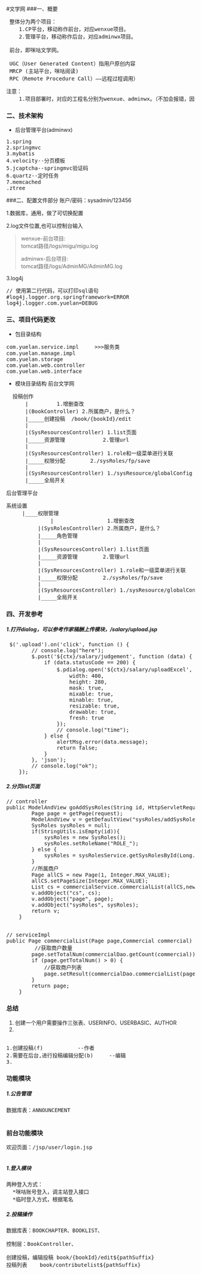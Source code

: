 #文学网
###一、概要
<pre> 整体分为两个项目：
    1.CP平台，移动称作前台，对应wenxue项目。
    2.管理平台，移动称作后台，对应adminwx项目。

 前台，即咪咕文学网。

 UGC（User Generated Content）指用户原创内容
 MRCP (主站平台，咪咕阅读)
 RPC（Remote Procedure Call）——远程过程调用） 
</pre>

<pre>注意：
	1.项目部署时，对应的工程名分别为wenxue、adminwx。（不加会报错，因为用了security框架，对url进行拦截了）
</pre>
 
### 二、技术架构
- 后台管理平台(adminwx)
<pre>
1.spring
2.springmvc
3.mybatis
4.velocity--分页模板
5.jcaptcha--springmvc验证码
6.quartz--定时任务
7.memcached
.ztree
</pre>

###二、配置文件部分
账户/密码：sysadmin/123456<br>

1.数据库，通用，做了可切换配置

2.log文件位置,也可以控制台输入
> wenxue-前台项目:<br>
> tomcat路径/logs/migu/migu.log
>
> adminwx-后台项目:<br>
> tomcat路径/logs/AdminMG/AdminMG.log

3.log4j
<pre>
// 使用第二行代码，可以打印sql语句
#log4j.logger.org.springframework=ERROR
log4j.logger.com.yuelan=DEBUG
</pre>
### 三、项目代码更改

* 包目录结构
<pre>
com.yuelan.service.impl     >>>服务类
com.yuelan.manage.impl
com.yuelan.storage
com.yuelan.web.controller
com.yuelan.web.interface
</pre>

* 模块目录结构
前台文学网
<pre>
  投稿创作
	  |			1.增删查改
	  |(BookController)	2.所属商户，是什么？
	  |_____创建投稿  /book/{bookId}/edit    
	  |
	  |(SysResourcesController) 1.list页面
	  |_____资源管理		    2.管理url
	  |
	  |(SysResourcesController) 1.role和一级菜单进行关联
	  |_____权限分配		2./sysRoles/fp/save
	  |
	  |(SysResourcesController) 1./sysResource/globalConfig
	  |_____全局开关 
</pre>

后台管理平台
<pre>系统设置
     |____权限管理
              |			        1.增删查改
	      |(SysRolesController)	2.所属商户，是什么？
	      |_____角色管理    
	      |
	      |(SysResourcesController) 1.list页面
	      |_____资源管理		2.管理url
	      |
	      |(SysResourcesController) 1.role和一级菜单进行关联
	      |_____权限分配		2./sysRoles/fp/save
	      |
	      |(SysResourcesController) 1./sysResource/globalConfig
	      |_____全局开关 
</pre>

### 四、开发参考
##### 1.打开dialog，可以参考作家稿酬上传模块，/salary/upload.jsp
<pre> $('.upload').on('click', function () {
        // console.log("here");
        $.post('${ctx}/salary/judgement', function (data) {
            if (data.statusCode == 200) {
                $.pdialog.open('${ctx}/salary/uploadExcel', 'uploadExcel', '上传excel', {
                    width: 400,
                    height: 280,
                    mask: true,
                    mixable: true,
                    minable: true,
                    resizable: true,
                    drawable: true,
                    fresh: true
                });
                // console.log("time");
            } else {
                alertMsg.error(data.message);
                return false;
            }
        }, 'json');
        // console.log("ok");
    });
</pre>

##### 2.分页list页面
<pre>
// controller
public ModelAndView goAddSysRoles(String id, HttpServletRequest request) {
		Page<SysRoles> page = getPage(request);
		ModelAndView v = getDefaultView("sysRoles/addSysRoles");
		SysRoles sysRoles = null;
		if(StringUtils.isEmpty(id)){
			sysRoles = new SysRoles();
			sysRoles.setRoleName("ROLE_");
		} else {
			sysRoles = sysRolesService.getSysRolesById(Long.parseLong(id));
		}
		//所属商户
		Page<Commercial> allCS = new Page<Commercial>(1, Integer.MAX_VALUE);
		allCS.setPageSize(Integer.MAX_VALUE);
		List<Commercial> cs = commercialService.commercialList(allCS,new Commercial()).getResult();
		v.addObject("cs", cs);
		v.addObject("page", page);
		v.addObject("sysRoles", sysRoles);
		return v;
	}
	

// serviceImpl
public Page<Commercial> commercialList(Page<Commercial> page,Commercial commercial) {
		 //获取商户数量
		page.setTotalNum(commercialDao.getCount(commercial));
		if (page.getTotalNum() > 0) {
			//获取商户列表
			page.setResult(commercialDao.commercialList(page,commercial));
		}
		return page;
	}
</pre>


### 总结
1. 创建一个用户需要操作三张表、USERINFO、USERBASIC、AUTHOR
2. 
<pre>

1.创建投稿(f)			--作者
2.需要在后台,进行投稿编辑分配(b) 	--编辑
3.
</pre>

### 功能模块
##### 1.公告管理
<pre>
数据库表：ANNOUNCEMENT

</pre>

### 前台功能模块
<pre>
欢迎页面：/jsp/user/login.jsp

</pre>
##### 1.登入模块
<pre>
两种登入方式：
  *咪咕账号登入，调主站登入接口
  *临时登入方式，根据笔名
</pre>
##### 2.投稿操作
<pre>
数据库表：BOOKCHAPTER、BOOKLIST、

控制层：BookController、

创建投稿，编辑投稿 book/{bookId}/edit${pathSuffix} 
投稿列表	book/contributelist${pathSuffix}

</pre>
